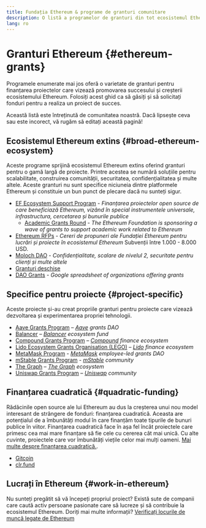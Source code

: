 ```yaml
---
title: Fundația Ethereum & programe de granturi comunitare
description: O listă a programelor de granturi din tot ecosistemul Ethereum.
lang: ro
---
```


# Granturi Ethereum {#ethereum-grants}

Programele enumerate mai jos oferă o varietate de granturi pentru finanțarea proiectelor care vizează promovarea succesului și creșterii ecosistemului Ethereum. Folosiți acest ghid ca să găsiți și să solicitați fonduri pentru a realiza un proiect de succes.

Această listă este întreținută de comunitatea noastră. Dacă lipsește ceva sau este incorect, vă rugăm să editați această pagină!

## Ecosistemul Ethereum extins {#broad-ethereum-ecosystem}

Aceste programe sprijină ecosistemul Ethereum extins oferind granturi pentru o gamă largă de proiecte. Printre acestea se numără soluțiile pentru scalabilitate, construirea comunității, securitatea, confidențialitatea și multe altele. Aceste granturi nu sunt specifice niciuneia dintre platformele Ethereum și constituie un bun punct de plecare dacă nu sunteți sigur.

- [EF Ecosystem Support Program](https://esp.ethereum.foundation) - _Finanțarea proiectelor open source de care beneficiază Ethereum, vizând în special instrumentele universale, infrastructura, cercetarea și bunurile publice_
  - [Academic Grants Round](https://esp.ethereum.foundation/academic-grants) - _The Ethereum Foundation is sponsoring a wave of grants to support academic work related to Ethereum_
- [Ethereum RFPs](https://github.com/ethereum/requests-for-proposals) - _Cereri de propuneri ale Fundației Ethereum pentru lucrări și proiecte în ecosistemul Ethereum_
  Subvenții între 1.000 - 8.000 USD.
- [Moloch DAO](https://www.molochdao.com/) - _Confidențialitate, scalare de nivelul 2, securitate pentru clienți și multe altele_
- [Granturi deschise](https://opengrants.com/explore)
- [DAO Grants](https://docs.google.com/spreadsheets/d/1XHc-p_MHNRdjacc8uOEjtPoWL86olP4GyxAJOFO0zxY/edit#gid=0) - _Google spreadsheet of organizations offering grants_

## Specifice pentru proiecte {#project-specific}

Aceste proiecte și-au creat propriile granturi pentru proiecte care vizează dezvoltarea și experimentarea propriei tehnologii.

- [Aave Grants Program](https://aavegrants.org/) – _[Aave](https://aave.com/) grants DAO_
- [Balancer](https://balancergrants.notion.site/Balancer-Community-Grants-23e562c5bc4347cd8304637bff0058e6) – _[Balancer](https://balancer.fi/) ecosystem fund_
- [Compound Grants Program](https://compoundgrants.org/) – _[Compound](https://compound.finance/) finance ecosystem_
- [Lido Ecosystem Grants Organisation (LEGO)](https://lego.lido.fi/) – _[Lido](https://lido.fi/) finance ecosystem_
- [MetaMask Program](https://metamaskgrants.org/) - _[MetaMask](https://metamask.io/) employee-led grants DAO_
- [mStable Grants Program](https://docs.mstable.org/advanced/grants-program) - _[mStable](https://mstable.org/) community_
- [The Graph](https://airtable.com/shrdfvnFvVch3IOVm) – _[The Graph](https://thegraph.com/) ecosystem_
- [Uniswap Grants Program](https://www.uniswapfoundation.org/) – _[Uniswap](https://uniswap.org/) community_

## Finanțarea cuadratică {#quadratic-funding}

Rădăcinile open source ale lui Ethereum au dus la creșterea unui nou model interesant de strângere de fonduri: finanțarea cuadratică. Aceasta are potențialul de a îmbunătăți modul în care finanțăm toate tipurile de bunuri publice în viitor. Finanțarea cuadratică face în așa fel încât proiectele care primesc cea mai mare finanțare să fie cele cu cererea cât mai unică. Cu alte cuvinte, proiectele care vor îmbunătăți viețile celor mai mulți oameni. [Mai multe despre finanțarea cuadratică.](/defi/#quadratic-funding).

- [Gitcoin](https://gitcoin.co/grants)
- [clr.fund](https://clr.fund/)

## Lucrați în Ethereum {#work-in-ethereum}

Nu sunteți pregătit să vă începeți propriul proiect? Există sute de companii care caută activ persoane pasionate care să lucreze și să contribuie la ecosistemul Ethereum. Doriți mai multe informații? [ Verificați locurile de muncă legate de Ethereum](/community/get-involved/#ethereum-jobs)
